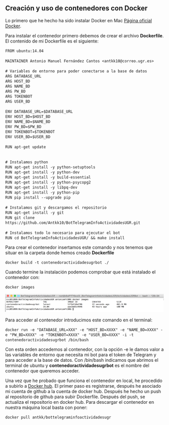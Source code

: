 
## Creación y uso de contenedores con Docker ##

Lo primero que he hecho ha sido instalar Docker en Mac [Página oficial Docker](https://www.docker.com).

Para instalar el contenedor primero debemos de crear el archivo **Dockerfile**.
El contenido de mi Dockerfile es el siguiente:

    FROM ubuntu:14.04

    MAINTAINER Antonio Manuel Fernández Cantos <antkk10@correo.ugr.es>

    # Variables de entorno para poder conectarse a la base de datos
    ARG DATABASE_URL
    ARG HOST_BD
    ARG NAME_BD
    ARG PW_BD
    ARG TOKENBOT
    ARG USER_BD

    ENV DATABASE_URL=$DATABASE_URL
    ENV HOST_BD=$HOST_BD
    ENV NAME_BD=$NAME_BD
    ENV PW_BD=$PW_BD
    ENV TOKENBOT=$TOKENBOT
    ENV USER_BD=$USER_BD

    RUN apt-get update


    # Instalamos python
    RUN apt-get install -y python-setuptools
    RUN apt-get install -y python-dev
    RUN apt-get install -y build-essential
    RUN apt-get install -y python-psycopg2
    RUN apt-get install -y libpq-dev
    RUN apt-get install -y python-pip
    RUN pip install --upgrade pip

    # Instalamos git y descargamos el repositorio
    RUN apt-get install -y git
    RUN git clone https://github.com/Antkk10/BotTelegramInfoActividadesUGR.git

    # Instalamos todo lo necesario para ejecutar el bot
    RUN cd BotTelegramInfoActividadesUGR/ && make install

Para crear el contenedor insertamos este comando y nos tenemos que situar en la carpeta donde hemos creado **Dockerfile**

    docker build -t contenedoractividadesugrbot ./

Cuando termine la instalación podemos comprobar que está instalado el contenedor con:

    docker images

![](capturas/dockerimages.png)

Para acceder al contenedor introducimos este comando en el terminal:

    docker run -e "DATABASE_URL=XXX" -e "HOST_BD=XXXX" -e "NAME_BD=XXXX" -e "PW_BD=XXXX" -e "TOKENBOT=XXXX" -e "USER_BD=XXXX" -i -t contenedoractividadesugrbot /bin/bash

Con esta orden accedemos al contenedor, con la opción -e le damos valor a las variables de entorno que necesita mi bot para el token de Telegram y para acceder a la base de datos. Con /bin/bash indicamos que abrimos el terminal de ubuntu y **contenedoractividadesugrbot** es el nombre del contenedor que queremos acceder.

Una vez que he probado que funciona el contenedor en local, he procedido a subirlo a [Docker hub](https://hub.docker.com).
El primer paso es registrarse, después he asociado mi cuenta de github a la cuenta de docker hub. Después he hecho un push al repositorio de github para subir Dockerfile. Después del push, se actualiza el repositorio en docker hub. Para descargar el contenedor en nuestra máquina local basta con poner:

    docker pull antkk/bottelegraminfoactividadesugr

